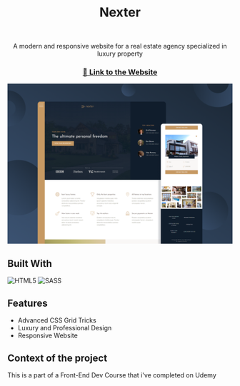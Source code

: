 <div align="center">
  <p align=center>
    <h1>Nexter</h1>
    <br />
    <p>A modern and responsive website for a real estate agency specialized in luxury property</p>
    <h3><a href="https://nexter-cem.netlify.app/">🔗 Link to the Website</a></h2>
    <img src="showcase.png" />
  </p>
</div>

## Built With

![HTML5](https://img.shields.io/badge/html5-%23E34F26.svg?style=for-the-badge&logo=html5&logoColor=white)
![SASS](https://img.shields.io/badge/SASS-hotpink.svg?style=for-the-badge&logo=SASS&logoColor=white)

## Features

- Advanced CSS Grid Tricks
- Luxury and Professional Design
- Responsive Website

## Context of the project
This is a part of a Front-End Dev Course that i've completed on Udemy
